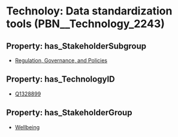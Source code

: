 # Technoloy: __Data standardization tools__ (PBN__Technology_2243)

## Property: has_StakeholderSubgroup

* [Regulation, Governance, and Policies](PBN__TechSubgroup_66)

## Property: has_TechnologyID

* [Q1328899](Q1328899)

## Property: has_StakeholderGroup

* [Wellbeing](PBN__TechGroup_2)

